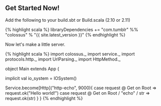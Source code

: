 <h2>Get Started Now!</h2>

Add the following to your build.sbt or Build.scala (2.10 or 2.11)

{% highlight scala %}
libraryDependencies += "com.tumblr" %% "colossus" % "{{ site.latest_version }}"
{% endhighlight %}

Now let's make a little server.

{% highlight scala %}
import colossus._
import service._
import protocols.http._
import UrlParsing._
import HttpMethod._

object Main extends App {
  
  implicit val io_system = IOSystem()

  Service.become[Http]("http-echo", 9000){
    case request @ Get on Root => request.ok("Hello world!")
    case request @ Get on Root / "echo" / str => request.ok(str)
  }
}
{% endhighlight %}



